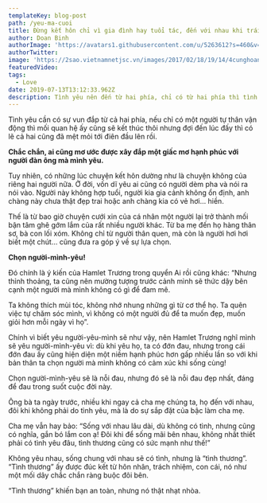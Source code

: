 ```yaml
---
templateKey: blog-post
path: /yeu-ma-cuoi
title: Đừng kết hôn chỉ vì gia đình hay tuổi tác, đến với nhau khi trái tim thấy cần
author: Doan Binh
authorImage: 'https://avatars1.githubusercontent.com/u/5263612?s=460&v=4'
authorTwitter: 
image: 'https://2sao.vietnamnetjsc.vn/images/2017/02/18/19/14/4cunghoangdaonuluonsansangchomoitinhchiem5816f792d7.jpg'
featuredVideo: 
tags:
  - Love
date: 2019-07-13T13:12:33.962Z
description: Tình yêu nên đến từ hai phía, chỉ có từ hai phía thì tình yêu mới thật sự là tình yêu.
---
```


Tình yêu cần có sự vun đắp từ cả hai phía, nếu chỉ có một người tự thân vận động thì mối quan hệ ấy cũng sẽ kết thúc thôi nhưng đợi đến lúc đấy thì có lẽ cả hai cũng đã mệt mỏi tới điên đầu lên rồi. 

**Chắc chắn, ai cũng mơ ước được xây đắp một giấc mơ hạnh phúc với người đàn ông mà mình yêu.**

Tuy nhiên, có những lúc chuyện kết hôn dường như là chuyện không của riêng hai người nữa. Ở đời, vốn dĩ yêu ai cũng có người dèm pha và nói ra nói vào. Người này không hợp tuổi, người kia gia cảnh không ổn định, anh chàng này chưa thật đẹp trai hoặc anh chàng kia có vẻ hơi… hiền.

Thế là từ bao giờ chuyện cưới xin của cá nhân một người lại trở thành mối bận tâm ghê gớm lắm của rất nhiều người khác. Từ ba mẹ đến họ hàng thân sơ, bà con lối xóm. Không chỉ từ người thân quen, mà còn là người hơi hơi biết một chút… cũng đưa ra góp ý về sự lựa chọn.

**Chọn người-mình-yêu!**

Đó chính là ý kiến của Hamlet Trương trong quyển Ai rồi cũng khác: “Nhưng thỉnh thoảng, ta cũng nên mường tượng trước cảnh mình sẽ thức dậy bên cạnh một người mà mình không có gì để đam mê.

Ta không thích mùi tóc, không nhớ nhung những gì từ cơ thể họ. Ta quên việc tự chăm sóc mình, vì không có một người đủ để ta muốn đẹp, muốn giỏi hơn mỗi ngày vì họ”.

Chính vì biết yêu người-yêu-mình sẽ như vậy, nên Hamlet Trương nghĩ mình sẽ yêu người-mình-yêu vì: dù khi yêu họ, ta có đớn đau, nhưng trong cái đớn đau ấy cũng hiện diện một niềm hạnh phúc hơn gấp nhiều lần so với khi bản thân ta chọn người mà mình không có cảm xúc khi sống cùng!

Chọn người-mình-yêu sẽ là nỗi đau, nhưng đó sẽ là nỗi đau đẹp nhất, đáng để đau trong suốt cuộc đời này.

Ông bà ta ngày trước, nhiều khi ngay cả cha mẹ chúng ta, họ đến với nhau, đôi khi không phải do tình yêu, mà là do sự sắp đặt của bậc làm cha mẹ.

Cha mẹ vẫn hay bảo: “Sống với nhau lâu dài, dù không có tình, nhưng cũng có nghĩa, gắn bó lắm con ạ! Đôi khi để sống mãi bên nhau, không nhất thiết phải có tình yêu đâu, tình thương cũng có sức mạnh như thế!”

Không yêu nhau, sống chung với nhau sẽ có tình, nhưng là “tình thương”. “Tình thương” ấy được đúc kết từ hôn nhân, trách nhiệm, con cái, nó như một mối dây chắc chắn ràng buộc đôi bên.

“Tình thương” khiến bạn an toàn, nhưng nó thật nhạt nhòa.
